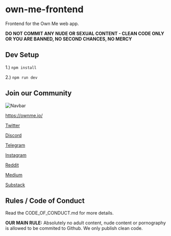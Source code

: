 # own-me-frontend
Frontend for the Own Me web app.

**DO NOT COMMIT ANY NUDE OR SEXUAL CONTENT - CLEAN CODE ONLY OR YOU ARE BANNED, NO SECOND CHANCES, NO MERCY**

## Dev Setup

1.) `npm install`

2.) `npm run dev`

## Join our Community

![Navbar](https://user-images.githubusercontent.com/27584221/137842947-f80ab90a-cbba-4382-b729-dfb94e0e32f0.png)

https://ownme.io/

[Twitter](https://twitter.com/own_me_nft)

[Discord](https://discord.gg/Ww5nckNGpS)

[Telegram](https://t.me/own_me_nft)

[Instagram](https://www.instagram.com/own_me_nft/)

[Reddit](https://www.reddit.com/r/OwnMeNFT/)

[Medium](https://medium.com/@own.me.nft)

[Substack](https://ownme.substack.com/)

## Rules / Code of Conduct

Read the CODE_OF_CONDUCT.md for more details.

**OUR MAIN RULE:** Absolutely no adult content, nude content or pornography is allowed to be commited to Github. We only publish clean code.
